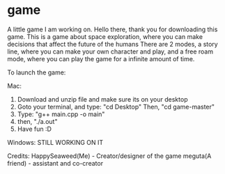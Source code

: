# game
A little game I am working on.
Hello there, thank you for downloading this game. 
This is a game about space exploration, where you can make decisions that affect the future of the humans
There are 2 modes, a story line, where you can make your own character and play, and a free roam mode, where you can
play the game for a infinite amount of time.

To launch the game:

Mac:
1. Download and unzip file and make sure its on your desktop
2. Goto your terminal, and type: "cd Desktop" Then, "cd game-master"
3. Type: "g++ main.cpp -o main"
4. then, "./a.out"
5. Have fun :D

Windows:
STILL WORKING ON IT

Credits: 
HappySeaweed(Me) - Creator/designer of the game 
meguta(A friend) - assistant and co-creator
